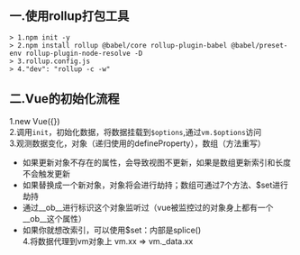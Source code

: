 ## 一.使用rollup打包工具
```
> 1.npm init -y
> 2.npm install rollup @babel/core rollup-plugin-babel @babel/preset-env rollup-plugin-node-resolve -D
> 3.rollup.config.js
> 4."dev": "rollup -c -w"
```

## 二.Vue的初始化流程

1.new Vue({})  
2.调用`init`，初始化数据，将数据挂载到`$options`,通过`vm.$options`访问  
3.观测数据变化，对象（递归使用的defineProperty），数组（方法重写）
- 如果更新对象不存在的属性，会导致视图不更新，如果是数组更新索引和长度不会触发更新
- 如果替换成一个新对象，对象将会进行劫持；数组可通过7个方法、$set进行劫持
- 通过__ob__进行标识这个对象监听过（vue被监控过的对象身上都有一个__ob__这个属性）
- 如果你就想改索引，可以使用$set：内部是splice()  
4.将数据代理到vm对象上 vm.xx => vm._data.xx  